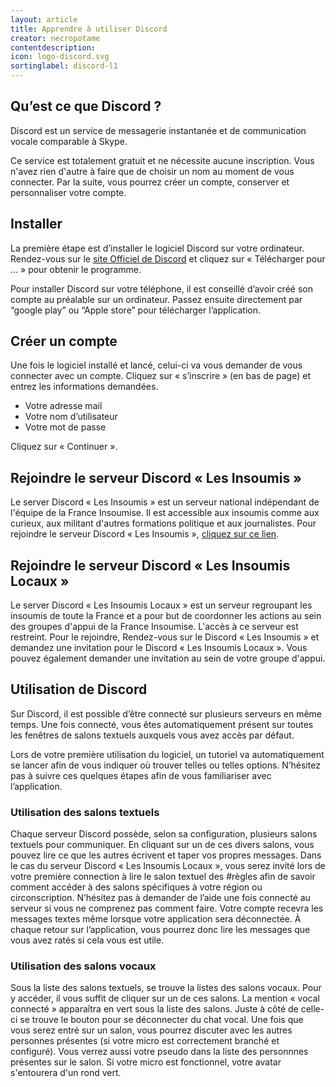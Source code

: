 ```yaml
---
layout: article
title: Apprendre à utiliser Discord
creator: necropotame
contentdescription:
icon: logo-discord.svg
sortinglabel: discord-l1
---
```


## Qu’est ce que Discord ?

Discord est un service de messagerie instantanée et de communication vocale comparable à Skype.

Ce service est totalement gratuit et ne nécessite aucune inscription. Vous n'avez rien d'autre à faire que de choisir un nom au moment de vous connecter. Par la suite, vous pourrez créer un compte, conserver et personnaliser votre compte.


## Installer

La première étape est d’installer le logiciel Discord sur votre ordinateur. Rendez-vous sur le [site Officiel de Discord](https://discordapp.com/) et cliquez sur « Télécharger pour ... » pour obtenir le programme.

Pour installer Discord sur votre téléphone, il est conseillé d’avoir créé son compte au préalable sur un ordinateur. Passez ensuite directement par “google play” ou “Apple store” pour télécharger l’application.

## Créer un compte

Une fois le logiciel installé et lancé, celui-ci va vous demander de vous connecter avec un compte. Cliquez sur « s’inscrire » (en bas de page) et entrez les informations demandées.
* Votre adresse mail
* Votre nom d’utilisateur
* Votre mot de passe

Cliquez sur « Continuer ».

## Rejoindre le serveur Discord « Les Insoumis »

Le server Discord « Les Insoumis » est un serveur national indépendant de l'équipe de la France Insoumise. Il est accessible aux insoumis comme aux curieux, aux militant d'autres formations politique et aux journalistes. Pour rejoindre le serveur Discord « Les Insoumis », [cliquez sur ce lien](https://discord.gg/JQGdHpj).

## Rejoindre le serveur Discord « Les Insoumis Locaux »

Le server Discord « Les Insoumis Locaux » est un serveur regroupant les insoumis de toute la France et a pour but de coordonner les actions au sein des groupes d'appui de la France Insoumise. L'accès à ce serveur est restreint. Pour le rejoindre, Rendez-vous sur le Discord « Les Insoumis » et demandez une invitation pour le Discord « Les Insoumis Locaux ». Vous pouvez également demander une invitation au sein de votre groupe d'appui.

## Utilisation de Discord

Sur Discord, il est possible d’être connecté sur plusieurs serveurs en même temps. Une fois connecté, vous êtes automatiquement présent sur toutes les fenêtres de salons textuels auxquels vous avez accès par défaut.

Lors de votre première utilisation du logiciel, un tutoriel va automatiquement se lancer afin de vous indiquer où trouver telles ou telles options. N’hésitez pas à suivre ces quelques étapes afin de vous familiariser avec l’application.

### Utilisation des salons textuels

Chaque serveur Discord possède, selon sa configuration, plusieurs salons textuels pour communiquer. En cliquant sur un de ces divers salons, vous pouvez lire ce que les autres écrivent et taper vos propres messages.
Dans le cas du serveur Discord « Les Insoumis Locaux », vous serez invité lors de votre première connection à lire le salon textuel des #règles afin de savoir comment accéder à des salons spécifiques à votre région ou circonscription. 
N’hésitez pas à demander de l’aide une fois connecté au serveur si vous ne comprenez pas comment faire. 
Votre compte recevra les messages textes même lorsque votre application sera déconnectée. À chaque retour sur l’application, vous pourrez donc lire les messages que vous avez ratés si cela vous est utile.

### Utilisation des salons vocaux

Sous la liste des salons textuels, se trouve la listes des salons vocaux. Pour y accéder, il vous suffit de cliquer sur un de ces salons. 
La mention « vocal connecté » apparaîtra en vert sous la liste des salons. Juste à côté de celle-ci se trouve le bouton pour se déconnecter du chat vocal.
Une fois que vous serez entré sur un salon, vous pourrez discuter avec les autres personnes présentes (si votre micro est correctement branché et configuré). Vous verrez aussi votre pseudo dans la liste des personnnes présentes sur le salon. Si votre micro est fonctionnel, votre avatar s'entourera d'un rond vert.




